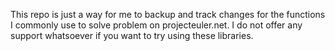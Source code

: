 This repo is just a way for me to backup and track changes for the functions
I commonly use to solve problem on projecteuler.net. I do not offer any support
whatsoever if you want to try using these libraries.
